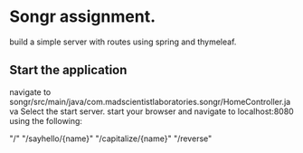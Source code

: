 # Songr assignment.
build a simple server with routes using spring and thymeleaf.

## Start the application
navigate to songr/src/main/java/com.madscientistlaboratories.songr/HomeController.java
Select the start server.
start your browser and navigate to localhost:8080 using the following:

"/"
"/sayhello/{name}"
"/capitalize/{name}"
"/reverse"
